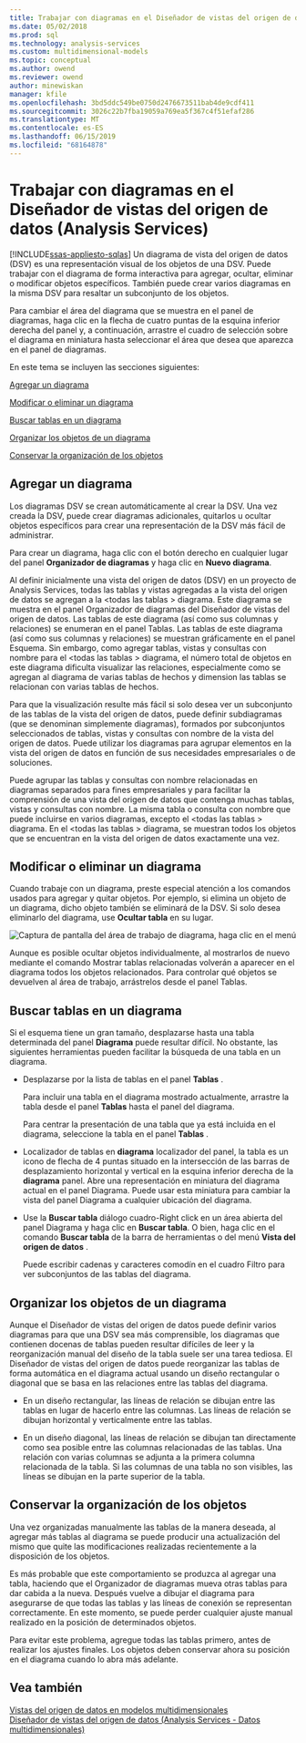 ```yaml
---
title: Trabajar con diagramas en el Diseñador de vistas del origen de datos (Analysis Services) | Microsoft Docs
ms.date: 05/02/2018
ms.prod: sql
ms.technology: analysis-services
ms.custom: multidimensional-models
ms.topic: conceptual
ms.author: owend
ms.reviewer: owend
author: minewiskan
manager: kfile
ms.openlocfilehash: 3bd5ddc549be0750d2476673511bab4de9cdf411
ms.sourcegitcommit: 3026c22b7fba19059a769ea5f367c4f51efaf286
ms.translationtype: MT
ms.contentlocale: es-ES
ms.lasthandoff: 06/15/2019
ms.locfileid: "68164878"
---
```

# <a name="work-with-diagrams-in-data-source-view-designer-analysis-services"></a>Trabajar con diagramas en el Diseñador de vistas del origen de datos (Analysis Services)
[!INCLUDE[ssas-appliesto-sqlas](../../includes/ssas-appliesto-sqlas.md)]
  Un diagrama de vista del origen de datos (DSV) es una representación visual de los objetos de una DSV. Puede trabajar con el diagrama de forma interactiva para agregar, ocultar, eliminar o modificar objetos específicos. También puede crear varios diagramas en la misma DSV para resaltar un subconjunto de los objetos.  
  
 Para cambiar el área del diagrama que se muestra en el panel de diagramas, haga clic en la flecha de cuatro puntas de la esquina inferior derecha del panel y, a continuación, arrastre el cuadro de selección sobre el diagrama en miniatura hasta seleccionar el área que desea que aparezca en el panel de diagramas.  
  
 En este tema se incluyen las secciones siguientes:  
  
 [Agregar un diagrama](#bkmk_add)  
  
 [Modificar o eliminar un diagrama](#bkmk_edit)  
  
 [Buscar tablas en un diagrama](#bkmk_findtables)  
  
 [Organizar los objetos de un diagrama](#bkmk_arrangeobjects)  
  
 [Conservar la organización de los objetos](#bkmk_preserve)  
  
##  <a name="bkmk_add"></a> Agregar un diagrama  
 Los diagramas DSV se crean automáticamente al crear la DSV. Una vez creada la DSV, puede crear diagramas adicionales, quitarlos u ocultar objetos específicos para crear una representación de la DSV más fácil de administrar.  
  
 Para crear un diagrama, haga clic con el botón derecho en cualquier lugar del panel **Organizador de diagramas** y haga clic en **Nuevo diagrama**.  
  
 Al definir inicialmente una vista del origen de datos (DSV) en un proyecto de Analysis Services, todas las tablas y vistas agregadas a la vista del origen de datos se agregan a la \<todas las tablas > diagrama. Este diagrama se muestra en el panel Organizador de diagramas del Diseñador de vistas del origen de datos. Las tablas de este diagrama (así como sus columnas y relaciones) se enumeran en el panel Tablas. Las tablas de este diagrama (así como sus columnas y relaciones) se muestran gráficamente en el panel Esquema. Sin embargo, como agregar tablas, vistas y consultas con nombre para el \<todas las tablas > diagrama, el número total de objetos en este diagrama dificulta visualizar las relaciones, especialmente como se agregan al diagrama de varias tablas de hechos y dimension las tablas se relacionan con varias tablas de hechos.  
  
 Para que la visualización resulte más fácil si solo desea ver un subconjunto de las tablas de la vista del origen de datos, puede definir subdiagramas (que se denominan simplemente diagramas), formados por subconjuntos seleccionados de tablas, vistas y consultas con nombre de la vista del origen de datos. Puede utilizar los diagramas para agrupar elementos en la vista del origen de datos en función de sus necesidades empresariales o de soluciones.  
  
 Puede agrupar las tablas y consultas con nombre relacionadas en diagramas separados para fines empresariales y para facilitar la comprensión de una vista del origen de datos que contenga muchas tablas, vistas y consultas con nombre. La misma tabla o consulta con nombre que puede incluirse en varios diagramas, excepto el \<todas las tablas > diagrama. En el \<todas las tablas > diagrama, se muestran todos los objetos que se encuentran en la vista del origen de datos exactamente una vez.  
  
##  <a name="bkmk_edit"></a> Modificar o eliminar un diagrama  
 Cuando trabaje con un diagrama, preste especial atención a los comandos usados para agregar y quitar objetos. Por ejemplo, si elimina un objeto de un diagrama, dicho objeto también se eliminará de la DSV. Si solo desea eliminarlo del diagrama, use **Ocultar tabla** en su lugar.  
  
 ![Captura de pantalla del área de trabajo de diagrama, haga clic en el menú](../../analysis-services/multidimensional-models/media/ssas-olapdsv-diagram.gif "captura de pantalla del área de trabajo de diagrama, el menú contextual")  
  
 Aunque es posible ocultar objetos individualmente, al mostrarlos de nuevo mediante el comando Mostrar tablas relacionadas volverán a aparecer en el diagrama todos los objetos relacionados. Para controlar qué objetos se devuelven al área de trabajo, arrástrelos desde el panel Tablas.  
  
##  <a name="bkmk_findtables"></a> Buscar tablas en un diagrama  
 Si el esquema tiene un gran tamaño, desplazarse hasta una tabla determinada del panel **Diagrama** puede resultar difícil. No obstante, las siguientes herramientas pueden facilitar la búsqueda de una tabla en un diagrama.  
  
-   Desplazarse por la lista de tablas en el panel **Tablas** .  
  
     Para incluir una tabla en el diagrama mostrado actualmente, arrastre la tabla desde el panel **Tablas** hasta el panel del diagrama.  
  
     Para centrar la presentación de una tabla que ya está incluida en el diagrama, seleccione la tabla en el panel **Tablas** .  
  
-   Localizador de tablas en **diagrama** localizador del panel, la tabla es un icono de flecha de 4 puntas situado en la intersección de las barras de desplazamiento horizontal y vertical en la esquina inferior derecha de la **diagrama** panel. Abre una representación en miniatura del diagrama actual en el panel Diagrama. Puede usar esta miniatura para cambiar la vista del panel Diagrama a cualquier ubicación del diagrama.  
  
-   Use la **Buscar tabla** diálogo cuadro-Right click en un área abierta del panel Diagrama y haga clic en **Buscar tabla**. O bien, haga clic en el comando **Buscar tabla** de la barra de herramientas o del menú **Vista del origen de datos** .  
  
     Puede escribir cadenas y caracteres comodín en el cuadro Filtro para ver subconjuntos de las tablas del diagrama.  
  
##  <a name="bkmk_arrangeobjects"></a> Organizar los objetos de un diagrama  
 Aunque el Diseñador de vistas del origen de datos puede definir varios diagramas para que una DSV sea más comprensible, los diagramas que contienen docenas de tablas pueden resultar difíciles de leer y la reorganización manual del diseño de la tabla suele ser una tarea tediosa. El Diseñador de vistas del origen de datos puede reorganizar las tablas de forma automática en el diagrama actual usando un diseño rectangular o diagonal que se basa en las relaciones entre las tablas del diagrama.  
  
-   En un diseño rectangular, las líneas de relación se dibujan entre las tablas en lugar de hacerlo entre las columnas. Las líneas de relación se dibujan horizontal y verticalmente entre las tablas.  
  
-   En un diseño diagonal, las líneas de relación se dibujan tan directamente como sea posible entre las columnas relacionadas de las tablas. Una relación con varias columnas se adjunta a la primera columna relacionada de la tabla. Si las columnas de una tabla no son visibles, las líneas se dibujan en la parte superior de la tabla.  
  
##  <a name="bkmk_preserve"></a> Conservar la organización de los objetos  
 Una vez organizadas manualmente las tablas de la manera deseada, al agregar más tablas al diagrama se puede producir una actualización del mismo que quite las modificaciones realizadas recientemente a la disposición de los objetos.  
  
 Es más probable que este comportamiento se produzca al agregar una tabla, haciendo que el Organizador de diagramas mueva otras tablas para dar cabida a la nueva. Después vuelve a dibujar el diagrama para asegurarse de que todas las tablas y las líneas de conexión se representan correctamente. En este momento, se puede perder cualquier ajuste manual realizado en la posición de determinados objetos.  
  
 Para evitar este problema, agregue todas las tablas primero, antes de realizar los ajustes finales. Los objetos deben conservar ahora su posición en el diagrama cuando lo abra más adelante.  
  
## <a name="see-also"></a>Vea también  
 [Vistas del origen de datos en modelos multidimensionales](../../analysis-services/multidimensional-models/data-source-views-in-multidimensional-models.md)   
 [Diseñador de vistas del origen de datos &#40;Analysis Services - Datos multidimensionales&#41;](http://msdn.microsoft.com/library/6f40a074-761f-440b-a999-09b755bd86ce)  
  
  
